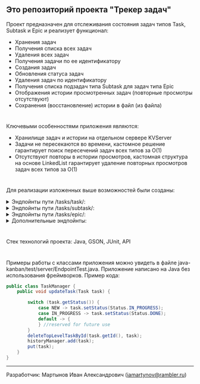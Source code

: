 ## Это репозиторий проекта "Трекер задач"

Проект предназначен для отслеживания состояния задач типов Task, Subtask и Epic и реализует функционал:
* Хранения задач
* Получения списка всех задач
* Удаления всех задач
* Получения задачи по ее идентификатору
* Создания задач
* Обновления статуса задач
* Удаления задач по идентификатору
* Получения списка подзадач типа Subtask для задач типа Epic
* Отображения истории просмотренных задач (повторные просмотры отсутствуют)
* Сохранения (восстановление) истории в файл (из файла)
#
Ключевыми особенностями приложения являются:
* Хранилище задач и истории на отдельном сервере KVServer
* Задачи не пересекаются во времени, кастомное решение гарантирует поиск пересечений задач всех типов за О(1)
* Отсутствуют повторы в истории просмотров, кастомная структура на основе LinkedList гарантирует удаление повторных просмотров задач всех типов за О(1)
#
Для реализации изложенных выше возможностей были созданы:

<details><summary>Эндпойнты пути /tasks/task/:</summary>

* GET /tasks/task/ - получение всех задач.
* GET /tasks/task/?id={id} - получение задачи по ее id.
* POST /tasks/task/ - создание задачи.
* DELETE /tasks/task/?id={id} - удаление задачи по ее id.
* DELETE /tasks/task/ - удаление всех задач.

</details>

<details><summary>Эндпойнты пути /tasks/subtask/:</summary>

* GET /tasks/subtask/ - получение всех подзадач.
* GET /tasks/subtask/?id={id} - получение подзадачи по ее id.
* POST /tasks/subtask/ - создание подзадачи.
* DELETE /tasks/subtask/?id={id} - удаление подзадачи по ее id.
* DELETE /tasks/subtask/ - удаление всех подзадач.

</details>

<details><summary>Эндпойнты пути /tasks/epic/:</summary>

* GET /tasks/epic/ - получение всех эпиков.
* GET /tasks/epic/?id={id} - получение эпика по его id.
* POST /tasks/epic/ - создание эпика.
* DELETE /tasks/epic/?id={id} - удаление эпика по его id.
* DELETE /tasks/epic/ - удаление всех эпиков.

</details>

<details><summary>Дополнительные эндпойнты:</summary>

* GET /tasks/subtask/epic/?id={id} - получение всех подзадач эпика с заданным id.
* GET /tasks/history - получение истории просмотра задач всех типов.
* GET /tasks/ - получение списка приоритетных задач всех типов.

</details>

#
Стек технологий проекта: Java, GSON, JUnit, API
#

Примеры работы с классами приложения можно увидеть в файле java-kanban/test/server/EndpointTest.java.
Приложение написано на Java без использования фреймворков. Пример кода:
```Java  
public class TaskManager {
    public void updateTask(Task task) {

        switch (task.getStatus()) {
            case NEW -> task.setStatus(Status.IN_PROGRESS);
            case IN_PROGRESS -> task.setStatus(Status.DONE);
            default -> {
            } //reserved for future use
        }
        deleteTopLevelTaskById(task.getId(), task);
        historyManager.add(task);
        put(task);
    }
}
```  
---
Разработчик: Мартынов Иван Александрович (iamartynov@rambler.ru)